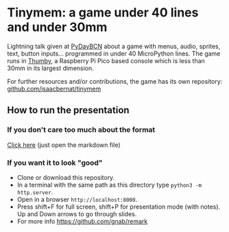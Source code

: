 # Tinymem: a game under 40 lines and under 30mm

Lightning talk given at [PyDayBCN](https://pybcn.org/events/pyday_bcn/pyday_bcn_2023/) about a game with menus, audio, sprites, text, button inputs... programmed in under 40 MicroPython lines.
The game runs in [Thumby](https://thumby.us/), a Raspberry Pi Pico based console which is less than 30mm in its largest dimension.

For further resources and/or contributions, the game has its own repository: [github.com/isaacbernat/tinymem](https://github.com/isaacbernat/tinymem)

## How to run the presentation
### If you don't care too much about the format
[Click here](https://github.com/isaacbernat/presentations/blob/master/tinymem/final.md) (just open the markdown file)

### If you want it to look "good"
- Clone or download this repository.
- In a terminal with the same path as this directory type `python3 -m http.server`.
- Open in a browser `http://localhost:8000`.
- Press shift+F for full screen, shift+P for presentation mode (with notes). Up and Down arrows to go through slides.
- For more info https://github.com/gnab/remark
